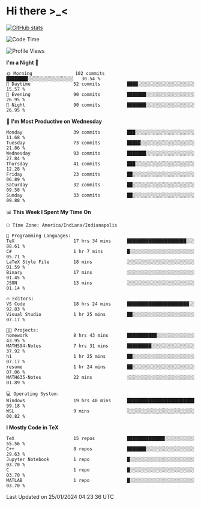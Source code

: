 # Hi there \>_<

[![GitHub stats](https://github-readme-stats.vercel.app/api?username=ARessegetesStery&show_icons=true&theme=transparent)](https://github.com/anuraghazra/github-readme-stats)

<!--START_SECTION:waka-->
![Code Time](http://img.shields.io/badge/Code%20Time-601%20hrs%2034%20mins-blue)

![Profile Views](http://img.shields.io/badge/Profile%20Views-0-blue)

**I'm a Night 🦉** 

```text
🌞 Morning                102 commits         ████████░░░░░░░░░░░░░░░░░   30.54 % 
🌆 Daytime                52 commits          ████░░░░░░░░░░░░░░░░░░░░░   15.57 % 
🌃 Evening                90 commits          ███████░░░░░░░░░░░░░░░░░░   26.95 % 
🌙 Night                  90 commits          ███████░░░░░░░░░░░░░░░░░░   26.95 % 
```
📅 **I'm Most Productive on Wednesday** 

```text
Monday                   39 commits          ███░░░░░░░░░░░░░░░░░░░░░░   11.68 % 
Tuesday                  73 commits          █████░░░░░░░░░░░░░░░░░░░░   21.86 % 
Wednesday                93 commits          ███████░░░░░░░░░░░░░░░░░░   27.84 % 
Thursday                 41 commits          ███░░░░░░░░░░░░░░░░░░░░░░   12.28 % 
Friday                   23 commits          ██░░░░░░░░░░░░░░░░░░░░░░░   06.89 % 
Saturday                 32 commits          ██░░░░░░░░░░░░░░░░░░░░░░░   09.58 % 
Sunday                   33 commits          ██░░░░░░░░░░░░░░░░░░░░░░░   09.88 % 
```


📊 **This Week I Spent My Time On** 

```text
🕑︎ Time Zone: America/Indiana/Indianapolis

💬 Programming Languages: 
TeX                      17 hrs 34 mins      ██████████████████████░░░   88.61 % 
C#                       1 hr 7 mins         █░░░░░░░░░░░░░░░░░░░░░░░░   05.71 % 
LaTeX Style File         18 mins             ░░░░░░░░░░░░░░░░░░░░░░░░░   01.59 % 
Binary                   17 mins             ░░░░░░░░░░░░░░░░░░░░░░░░░   01.45 % 
JSON                     13 mins             ░░░░░░░░░░░░░░░░░░░░░░░░░   01.14 % 

🔥 Editors: 
VS Code                  18 hrs 24 mins      ███████████████████████░░   92.83 % 
Visual Studio            1 hr 25 mins        ██░░░░░░░░░░░░░░░░░░░░░░░   07.17 % 

🐱‍💻 Projects: 
homework                 8 hrs 43 mins       ███████████░░░░░░░░░░░░░░   43.95 % 
MATH594-Notes            7 hrs 31 mins       █████████░░░░░░░░░░░░░░░░   37.92 % 
h1                       1 hr 25 mins        ██░░░░░░░░░░░░░░░░░░░░░░░   07.17 % 
resume                   1 hr 24 mins        ██░░░░░░░░░░░░░░░░░░░░░░░   07.06 % 
MATH635-Notes            22 mins             ░░░░░░░░░░░░░░░░░░░░░░░░░   01.89 % 

💻 Operating System: 
Windows                  19 hrs 40 mins      █████████████████████████   99.18 % 
WSL                      9 mins              ░░░░░░░░░░░░░░░░░░░░░░░░░   00.82 % 
```

**I Mostly Code in TeX** 

```text
TeX                      15 repos            ██████████████░░░░░░░░░░░   55.56 % 
C++                      8 repos             ███████░░░░░░░░░░░░░░░░░░   29.63 % 
Jupyter Notebook         1 repo              █░░░░░░░░░░░░░░░░░░░░░░░░   03.70 % 
C                        1 repo              █░░░░░░░░░░░░░░░░░░░░░░░░   03.70 % 
MATLAB                   1 repo              █░░░░░░░░░░░░░░░░░░░░░░░░   03.70 % 
```




 Last Updated on 25/01/2024 04:23:36 UTC
<!--END_SECTION:waka-->
